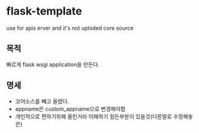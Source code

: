 # flask-template
use for apis erver and it's not uploded core source

## 목적
빠르게 flask wsgi application을 만든다.

## 명세

* 코어소스를 빼고 올렸다.
* appname은 custom_appname으로 변경해야함
* 개인적으로 편하기위해 올린거라 이해하기 힘든부분이 있을것(다른말로 수정해놓은)
